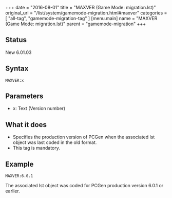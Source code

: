 +++
date = "2016-08-01"
title = "MAXVER (Game Mode: migration.lst)"
original_url = "/list/system/gamemode-migration.html#maxver"
categories = [ "all-tag", "gamemode-migration-tag" ]
[menu.main]
    name = "MAXVER (Game Mode: migration.lst)"
    parent = "gamemode-migration"
+++

## Status

New 6.01.03

## Syntax

`MAXVER:x`

## Parameters

-   x: Text (Version number)



What it does
------------

-   Specifies the production version of PCGen when the associated lst
    object was last coded in the old format.
-   This tag is mandatory.

Example
-------

`MAXVER:6.0.1`

The associated lst object was coded for PCGen production version 6.0.1
or earlier.

